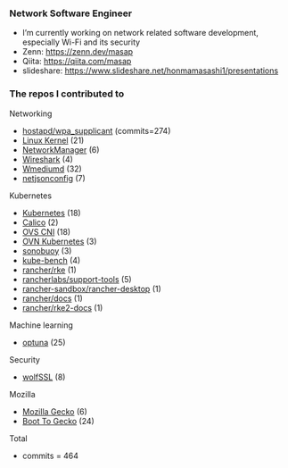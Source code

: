 ### Network Software Engineer
- I’m currently working on network related software development, especially Wi-Fi and its security
- Zenn: https://zenn.dev/masap
- Qiita: https://qiita.com/masap
- slideshare: https://www.slideshare.net/honmamasashi1/presentations

### The repos I contributed to
Networking
- [hostapd/wpa_supplicant](https://w1.fi/cgit/hostap/log/?qt=author&q=Masashi+Honma) (commits=274)
- [Linux Kernel](https://git.kernel.org/pub/scm/linux/kernel/git/stable/linux.git/log/?qt=author&q=Masashi+Honma) (21)
- [NetworkManager](https://github.com/NetworkManager/NetworkManager/commits?author=masap) (6)
- [Wireshark](https://github.com/wireshark/wireshark/commits?author=masap) (4)
- [Wmediumd](https://github.com/bcopeland/wmediumd/commits?author=masap) (32)
- [netjsonconfig](https://github.com/masap/netjsonconfig/commits?author=masap) (7)

Kubernetes
- [Kubernetes](https://github.com/kubernetes/kubernetes/commits?author=masap) (18)
- [Calico](https://github.com/projectcalico/calico/commits?author=masap) (2)
- [OVS CNI](https://github.com/k8snetworkplumbingwg/ovs-cni/commits?author=masap) (18)
- [OVN Kubernetes](https://github.com/ovn-org/ovn-kubernetes/commits?author=masap) (3)
- [sonobuoy](https://github.com/vmware-tanzu/sonobuoy/commits?author=masap) (3)
- [kube-bench](https://github.com/aquasecurity/kube-bench/commits?author=masap) (4)
- [rancher/rke](https://github.com/rancher/rke/commits?author=masap) (1)
- [rancherlabs/support-tools](https://github.com/rancherlabs/support-tools/commits?author=masap) (5)
- [rancher-sandbox/rancher-desktop](https://github.com/masap/rancher-desktop/commits?author=masap) (1)
- [rancher/docs](https://github.com/masap/docs/commits?author=masap) (1)
- [rancher/rke2-docs](https://github.com/rancher/rke2-docs/commits?author=masap) (1)

Machine learning
- [optuna](https://github.com/optuna/optuna/commits?author=masap) (25)

Security
- [wolfSSL](https://github.com/masap/wolfssl/commits?author=masap) (8)

Mozilla
- [Mozilla Gecko](https://github.com/mozilla/gecko-dev/commits?author=masap) (6)
- [Boot To Gecko](https://github.com/mozilla-b2g/gaia/commits?author=masap) (24)

Total
- commits = 464
